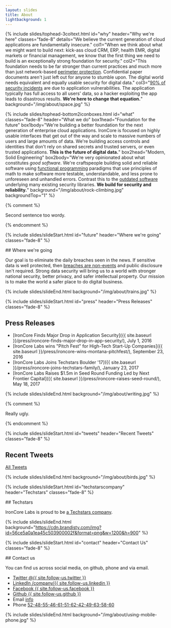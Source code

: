 ```yaml
---
layout: slides
title: About
lightbackground: 1
---
```


{% include slides/tophead-3coltext.html
  id="why"
  header="Why we're here"
  classes="fade-8"
  details="We believe the current generation of cloud applications are fundamentally insecure."
  col1="When we think about what we might want to build next: kick-ass cloud CRM, ERP, health EMR, digital markets or financial management, we know that the first thing we need to build is an exceptionally strong foundation for security."
  col2="This foundation needs to be far stronger than current practices and much more than just network-based [perimeter protection][perimsec].  Confidential paper documents aren't just left out for anyone to stumble upon.  The digital world needs equivalent and equally usable security for digital data."
  col3="[90% of security incidents][worseningsecurity] are due to application vulnerabilities. The application typically has full access to all users' data, so a hacker exploiting the app leads to disastrous results. **We're here to change that equation.**"
  background="/img/about/space.jpg"
%}


{% include slides/tophead-bottom2iconboxes.html
  id="what"
  classes="fade-8"
  header="What we do"
  box1head="Foundation for the future"
  box1body="We're building a better foundation for the next generation of enterprise cloud applications. IronCore is focused on highly usable interfaces that get out of the way and scale to massive numbers of users and large amounts of data. We're building access controls and identities that don't rely on shared secrets and trusted servers, or even trusted applications. **This is the future of digital data.**"
  box2head="Modern, Solid Engineering"
  box2body="We're very opinionated about what constitutes _good software_. We're craftspeople building solid and reliable software using [functional programming][funcprog] paradigms that use principles of math to make software more testable, understandable, and less prone to unforeseen and unhandled errors. Contrast this to the [outdated software][shoddysoftware] underlying many existing security libraries. **We build for security and reliability.**"
  background="/img/about/rock-climbing.jpg"
  backgroundTop="1"
%}


{% comment %}

Second sentence too wordy.

{% endcomment %}

{% include slides/slideStart.html id="future" header="Where we're going" classes="fade-8" %}
<div markdown="1">
## Where we're going

Our goal is to eliminate the daily breaches seen in the news. If sensitive data is well protected, then [breaches are non-events][breachdisclosure] and public disclosure isn't required. Strong data security will bring us to a world with stronger national security, better privacy, and safer intellectual property. Our mission is to make the world a safer place to do digital business.

</div>
{% include slides/slideEnd.html background="/img/about/trains.jpg" %}


{% include slides/slideStart.html id="press" header="Press Releases" classes="fade-8" %}
<div markdown="1">

## Press Releases

* [IronCore Finds Major Drop in Application Security]({{ site.baseurl }}/press/ironcore-finds-major-drop-in-app-security/), July 1, 2016
* [IronCore Labs wins "Pitch Fest" for High-Tech Start-Up Companies]({{ site.baseurl }}/press/ironcore-wins-montana-pitchfest/), September 23, 2016
* [IronCore Labs Joins Techstars Boulder '17]({{ site.baseurl }}/press/ironcore-joins-techstars-family/), January 23, 2017
* [IronCore Labs Raises $1.5m in Seed Round Funding Led by Next Frontier Capital]({{ site.baseurl }}/press/ironcore-raises-seed-round/), May 18, 2017

</div>
{% include slides/slideEnd.html background="/img/about/writing.jpg" %}


{% comment %}

Really ugly.

{% endcomment %}

{% include slides/slideStart.html id="tweets" header="Recent Tweets" classes="fade-8" %}

<h2 class="ae-1">Recent Tweets</h2>
<div id="twitter-latest" class="ae-2"></div>
<div class="center">
  <a href="https://twitter.com/ironcorelabs" class="button round uppercase deepRed ae-5 fromCenter cropBottom">All Tweets</a>
</div>

{% include slides/slideEnd.html background="/img/about/birds.jpg" %}


{% include slides/slideStart.html id="techstarscompany" header="Techstars" classes="fade-8" %}
<div markdown="1">
## Techstars

IronCore Labs is proud to be [a Techstars company](http://techstars.com).
</div>

{% include slides/slideEnd.html background="https://cdn.brandisty.com/img?id=56ce5a0a1ea45c503900002f&format=png&w=1200&h=900" %}

{% include slides/slideStart.html id="contact" header="Contact Us" classes="fade-8" %}
<div markdown="1">
## Contact us

You can find us across social media, on github, phone and via email.

<ul class="contactButtons">
  <li class="ae-1 fromLeft">
    <a href="https://twitter.com/{{ site.follow-us.twitter }}">
      <i class="fa fa-twitter"></i>
      <span class="contactLabel">Twitter</span>
      <span class="contactAddress">@{{ site.follow-us.twitter }}</span>
    </a>
  </li>
  <li class="ae-2 fromLeft">
    <a href="https://linkedin.com/company/{{ site.follow-us.linkedin }}">
      <i class="fa fa-linkedin"></i>
      <span class="contactLabel">LinkedIn</span>
    <span class="contactAddress">/company/{{ site.follow-us.linkedin }}</span></a>
  </li>
  <li class="ae-3 fromLeft">
    <a href="https://facebook.com/{{ site.follow-us.facebook }}">
    <i class="fa fa-facebook"></i>
    <span class="contactLabel">Facebook</span>
    <span class="contactAddress">{{ site.follow-us.facebook }}</span></a>
  </li>
  <li class="ae-4 fromLeft">
    <a href="https://github.com/{{ site.follow-us.github }}">
    <i class="fa fa-github"></i>
    <span class="contactLabel">Github</span>
    <span class="contactAddress">{{ site.follow-us.github }}</span></a>
  </li>
  <li class="ae-5 fromLeft">
    <i class="fa fa-envelope"></i>
    <span class="contactLabel">Email</span>
    <span class="contactAddress"><a href="" class="contactemail">info</a></span>
  </li>
  <li class="ae-6 fromLeft">
    <i class="fa fa-phone"></i>
    <span class="contactLabel">Phone</span>
    <span class="contactAddress"><a href="" class="contacttel">52-48-55-46-61-51-62-42-49-63-58-60</a></span>
  </li>
</ul>

</div>
{% include slides/slideEnd.html background="/img/about/using-mobile-phone.jpg" %}



[perimsec]: https://blog.ironcorelabs.com/the-inevitable-demise-of-perimeter-security-9863ef372294
[worseningsecurity]: https://blog.ironcorelabs.com/the-worsening-state-of-application-security-c50a49f00652
[funcprog]: https://en.wikipedia.org/wiki/Functional_programming
[breachdisclosure]: https://blog.ironcorelabs.com/breach-disclosure-laws-and-consequences-f7e14edca29e
[shoddysoftware]: http://queue.acm.org/detail.cfm?id=2602816
